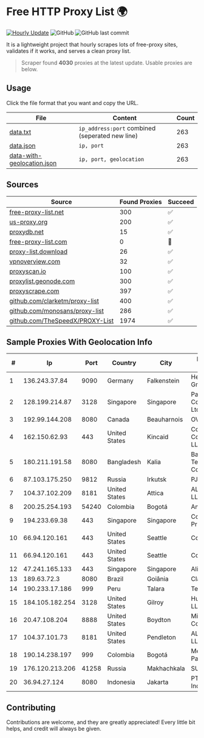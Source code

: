 
# Free HTTP Proxy List 🌍

[![Hourly Update](https://github.com/mertguvencli/http-proxy-list/actions/workflows/main.yml/badge.svg?branch=main)](https://github.com/mertguvencli/http-proxy-list/actions/workflows/main.yml)
![GitHub](https://img.shields.io/github/license/mertguvencli/http-proxy-list)
![GitHub last commit](https://img.shields.io/github/last-commit/mertguvencli/http-proxy-list)

It is a lightweight project that hourly scrapes lots of free-proxy sites, validates if it works, and serves a clean proxy list.


> Scraper found **4030** proxies at the latest update. Usable proxies are below.

## Usage

Click the file format that you want and copy the URL.


|File|Content|Count|
|----|-------|-----|
|[data.txt](https://raw.githubusercontent.com/mertguvencli/http-proxy-list/main/proxy-list/data.txt)|`ip_address:port` combined (seperated new line)|263|
|[data.json](https://raw.githubusercontent.com/mertguvencli/http-proxy-list/main/proxy-list/data.json)|`ip, port`|263|
|[data-with-geolocation.json](https://raw.githubusercontent.com/mertguvencli/http-proxy-list/main/proxy-list/data-with-geolocation.json)|`ip, port, geolocation`|263|

## Sources

|Source|Found Proxies|Succeed|
|------|-------------|-------|
|[free-proxy-list.net](https://free-proxy-list.net)|300|✅|
|[us-proxy.org](https://www.us-proxy.org)|200|✅|
|[proxydb.net](http://proxydb.net)|15|✅|
|[free-proxy-list.com](https://free-proxy-list.com/?page=&port=&type%5B%5D=http&type%5B%5D=https&up_time=0&search=Search)|0|🚫|
|[proxy-list.download](https://www.proxy-list.download/HTTP)|26|✅|
|[vpnoverview.com](https://vpnoverview.com/privacy/anonymous-browsing/free-proxy-servers)|32|✅|
|[proxyscan.io](https://www.proxyscan.io)|100|✅|
|[proxylist.geonode.com](https://proxylist.geonode.com/api/proxy-list?limit=300&page=1&sort_by=lastChecked&sort_type=desc&protocols=http,https)|300|✅|
|[proxyscrape.com](https://api.proxyscrape.com/v2/?request=displayproxies&protocol=http&timeout=10000&country=all&ssl=all&anonymity=all)|397|✅|
|[github.com/clarketm/proxy-list](https://raw.githubusercontent.com/clarketm/proxy-list/master/proxy-list-raw.txt)|400|✅|
|[github.com/monosans/proxy-list](https://raw.githubusercontent.com/monosans/proxy-list/main/proxies/http.txt)|286|✅|
|[github.com/TheSpeedX/PROXY-List](https://raw.githubusercontent.com/TheSpeedX/PROXY-List/master/http.txt)|1974|✅|


## Sample Proxies With Geolocation Info

|#|Ip|Port|Country|City|Internet Service Provider|
|-|--|----|-------|----|-------------------------|
|1|136.243.37.84|9090|Germany|Falkenstein|Hetzner Online GmbH|
|2|128.199.214.87|3128|Singapore|Singapore|Partner Communications Ltd.|
|3|192.99.144.208|8080|Canada|Beauharnois|OVH SAS|
|4|162.150.62.93|443|United States|Kincaid|Comcast Cable Communications, LLC|
|5|180.211.191.58|8080|Bangladesh|Kalia|Bangladesh Telecommunications Company Ltd.|
|6|87.103.175.250|9812|Russia|Irkutsk|PJSC Rostelecom|
|7|104.37.102.209|8181|United States|Attica|ALTIUS Broadband, LLC|
|8|200.25.254.193|54240|Colombia|Bogotá|Andinet ON Line|
|9|194.233.69.38|443|Singapore|Singapore|Contabo Asia Private Limited|
|10|66.94.120.161|443|United States|Seattle|Contabo Inc.|
|11|66.94.120.161|443|United States|Seattle|Contabo Inc.|
|12|47.241.165.133|443|Singapore|Singapore|Alibaba.com LLC|
|13|189.63.72.3|8080|Brazil|Goiânia|Claro S.A.|
|14|190.233.17.186|999|Peru|Talara|Telefonica del Peru|
|15|184.105.182.254|3128|United States|Gilroy|Hurricane Electric LLC|
|16|20.47.108.204|8888|United States|Boydton|Microsoft Corporation|
|17|104.37.101.73|8181|United States|Pendleton|ALTIUS Broadband, LLC|
|18|190.14.238.197|999|Colombia|Bogotá|Media Commerce Partners S.A|
|19|176.120.213.206|41258|Russia|Makhachkala|SUBNET05|
|20|36.94.27.124|8080|Indonesia|Jakarta|PT. Telekomunikasi Indonesia|



## Contributing

Contributions are welcome, and they are greatly appreciated! Every
little bit helps, and credit will always be given.

